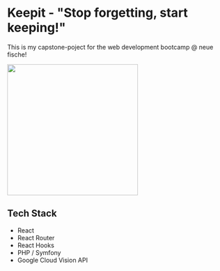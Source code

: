 # Keepit - "Stop forgetting, start keeping!"

This is my capstone-poject for the web development bootcamp @ neue fische!

<img src="https://github.com/mariothomsen/keepit/blob/master/readme.gif?raw=true" width="300px">


## Tech Stack
- React
- React Router
- React Hooks
- PHP / Symfony
- Google Cloud Vision API


